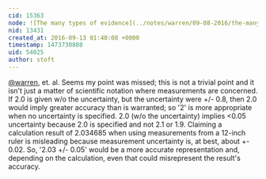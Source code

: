 ```yaml
---
cid: 15363
node: ![The many types of evidence](../notes/warren/09-08-2016/the-many-types-of-evidence)
nid: 13431
created_at: 2016-09-13 01:40:08 +0000
timestamp: 1473730808
uid: 54025
author: stoft
---
```


[@warren](/profile/warren), et. al. Seems my point was missed; this is not a trivial point and it isn't just a matter of scientific notation where measurements are concerned. If 2.0 is given w/o the uncertainty, but the uncertainty were +/- 0.8, then 2.0 would imply greater accuracy than is warranted; so '2' is more appropriate when no uncertainty is specified. 2.0 (w/o the uncertainty) implies <0.05 uncertainty because 2.0 is specified and not 2.1 or 1.9. Claiming a calculation result of 2.034685 when using measurements from a 12-inch ruler is misleading because measurement uncertainty is, at best, about +- 0.02. So, '2.03 +/- 0.05' would be a more accurate representation and, depending on the calculation, even that could misrepresent the result's accuracy.